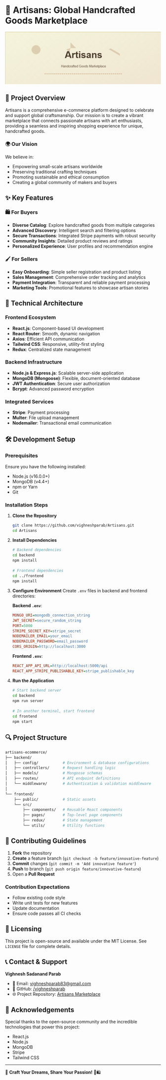 # 🏺 Artisans: Global Handcrafted Goods Marketplace

![Artisans Marketplace Banner](https://raw.githubusercontent.com/vighneshparab/Artisans/e76940b27c8b5f596be592c9f3c64cdd3214df8e/Banner.png)

## 📝 Project Overview

Artisans is a comprehensive e-commerce platform designed to celebrate and support global craftsmanship. Our mission is to create a vibrant marketplace that connects passionate artisans with art enthusiasts, providing a seamless and inspiring shopping experience for unique, handcrafted goods.

### 🌍 Our Vision

We believe in:
- Empowering small-scale artisans worldwide
- Preserving traditional crafting techniques
- Promoting sustainable and ethical consumption
- Creating a global community of makers and buyers

## ✨ Key Features

### 🛍️ For Buyers
- **Diverse Catalog**: Explore handcrafted goods from multiple categories
- **Advanced Discovery**: Intelligent search and filtering options
- **Secure Transactions**: Integrated Stripe payments with robust security
- **Community Insights**: Detailed product reviews and ratings
- **Personalized Experience**: User profiles and recommendation engine

### 🖌️ For Sellers
- **Easy Onboarding**: Simple seller registration and product listing
- **Sales Management**: Comprehensive order tracking and analytics
- **Payment Integration**: Transparent and reliable payment processing
- **Marketing Tools**: Promotional features to showcase artisan stories

## 🚀 Technical Architecture

### Frontend Ecosystem
- **React.js**: Component-based UI development
- **React Router**: Smooth, dynamic navigation
- **Axios**: Efficient API communication
- **Tailwind CSS**: Responsive, utility-first styling
- **Redux**: Centralized state management

### Backend Infrastructure
- **Node.js & Express.js**: Scalable server-side application
- **MongoDB (Mongoose)**: Flexible, document-oriented database
- **JWT Authentication**: Secure user authorization
- **Bcrypt**: Advanced password encryption

### Integrated Services
- **Stripe**: Payment processing
- **Multer**: File upload management
- **Nodemailer**: Transactional email communication

## 🛠️ Development Setup

### Prerequisites

Ensure you have the following installed:
- Node.js (v16.0.0+)
- MongoDB (v4.4+)
- npm or Yarn
- Git

### Installation Steps

1. **Clone the Repository**
   ```bash
   git clone https://github.com/vighneshparab/Artisans.git
   cd Artisans
   ```

2. **Install Dependencies**
   ```bash
   # Backend dependencies
   cd backend
   npm install

   # Frontend dependencies
   cd ../frontend
   npm install
   ```

3. **Configure Environment**
   Create `.env` files in backend and frontend directories:

   **Backend `.env`**:
   ```ini
   MONGO_URI=mongodb_connection_string
   JWT_SECRET=secure_random_string
   PORT=5000
   STRIPE_SECRET_KEY=stripe_secret
   NODEMAILER_EMAIL=your_email
   NODEMAILER_PASSWORD=email_password
   CORS_ORIGIN=http://localhost:3000
   ```

   **Frontend `.env`**:
   ```ini
   REACT_APP_API_URL=http://localhost:5000/api
   REACT_APP_STRIPE_PUBLISHABLE_KEY=stripe_publishable_key
   ```

4. **Run the Application**
   ```bash
   # Start backend server
   cd backend
   npm run server

   # In another terminal, start frontend
   cd frontend
   npm start
   ```

## 🔍 Project Structure

```bash
artisans-ecommerce/
├── backend/
│   ├── config/           # Environment & database configurations
│   ├── controllers/      # Request handling logic
│   ├── models/           # Mongoose schemas
│   ├── routes/           # API endpoint definitions
│   └── middleware/       # Authentication & validation middleware
│
└── frontend/
    ├── public/           # Static assets
    └── src/
        ├── components/   # Reusable React components
        ├── pages/        # Top-level page components
        ├── redux/        # State management
        └── utils/        # Utility functions
```

## 🤝 Contributing Guidelines

1. **Fork** the repository
2. **Create** a feature branch (`git checkout -b feature/innovative-feature`)
3. **Commit** changes (`git commit -m 'Add innovative feature'`)
4. **Push** to branch (`git push origin feature/innovative-feature`)
5. Open a **Pull Request**

### Contribution Expectations
- Follow existing code style
- Write unit tests for new features
- Update documentation
- Ensure code passes all CI checks

## 📄 Licensing

This project is open-source and available under the MIT License. See `LICENSE` file for complete details.

## 📞 Contact & Support

**Vighnesh Sadanand Parab**
- 📧 Email: vighneshparab83@gmail.com
- 🔗 GitHub: [/vighneshparab](https://github.com/vighneshparab)
- 🌐 Project Repository: [Artisans Marketplace](https://github.com/vighneshparab/Artisans/)

## 🙏 Acknowledgements

Special thanks to the open-source community and the incredible technologies that power this project:
- React.js
- Node.js
- MongoDB
- Stripe
- Tailwind CSS

---

🚀 **Craft Your Dreams, Share Your Passion!** 🎨🛍️